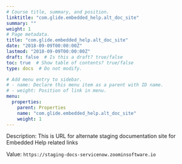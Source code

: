 ```yaml
---
# Course title, summary, and position.
linktitle: "com.glide.embedded_help.alt_doc_site"
summary: ""
weight: 1
# Page metadata.
title: "com.glide.embedded_help.alt_doc_site"
date: "2018-09-09T00:00:00Z"
lastmod: "2018-09-09T00:00:00Z"
draft: false  # Is this a draft? true/false
toc: true  # Show table of contents? true/false
type: docs  # Do not modify.

# Add menu entry to sidebar.
# - name: Declare this menu item as a parent with ID name.
# - weight: Position of link in menu.
menu:
  properties:
    parent: Properties
    name: "com.glide.embedded_help.alt_doc_site"
    weight: 1
---
```


Description: This is URL for alternate staging documentation site for Embedded Help related links


Value: `https://staging-docs-servicenow.zoominsoftware.io`